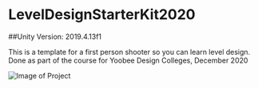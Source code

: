 # LevelDesignStarterKit2020
##Unity Version: 2019.4.13f1

This is a template for a first person shooter so you can learn level design.
Done as part of the course for Yoobee Design Colleges, December 2020

![Image of Project](https://octodex.github.com/images/yaktocat.png)

